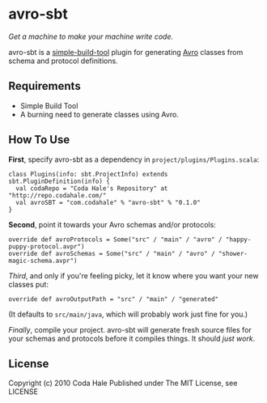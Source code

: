 avro-sbt
========

*Get a machine to make your machine write code.*

avro-sbt is a [simple-build-tool](http://code.google.com/p/simple-build-tool/)
plugin for generating [Avro](http://hadoop.apache.org/avro/) classes from schema
and protocol definitions.


Requirements
------------

* Simple Build Tool
* A burning need to generate classes using Avro.


How To Use
----------

**First**, specify avro-sbt as a dependency in `project/plugins/Plugins.scala`:

    class Plugins(info: sbt.ProjectInfo) extends sbt.PluginDefinition(info) {
      val codaRepo = "Coda Hale's Repository" at "http://repo.codahale.com/"
      val avroSBT = "com.codahale" % "avro-sbt" % "0.1.0"
    }

**Second**, point it towards your Avro schemas and/or protocols:
    
    override def avroProtocols = Some("src" / "main" / "avro" / "happy-puppy-protocol.avpr")
    override def avroSchemas = Some("src" / "main" / "avro" / "shower-magic-schema.avpr")
    
*Third*, and only if you're feeling picky, let it know where you want your
new classes put:
    
    override def avroOutputPath = "src" / "main" / "generated"

(It defaults to `src/main/java`, which will probably work just fine for you.)


*Finally*, compile your project. avro-sbt will generate fresh source files for
your schemas and protocols before it compiles things. It should *just work*.


License
-------

Copyright (c) 2010 Coda Hale
Published under The MIT License, see LICENSE